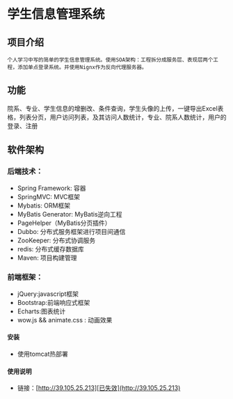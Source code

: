 # 学生信息管理系统

## 项目介绍
    个人学习中写的简单的学生信息管理系统。使用SOA架构：工程拆分成服务层、表现层两个工程，添加单点登录系统。并使用Nignx作为反向代理服务器。
    
## 功能
院系、专业、学生信息的增删改、条件查询，学生头像的上传，一键导出Excel表格，列表分页，用户访问列表，及其访问人数统计，专业、院系人数统计，用户的登录、注册

## 软件架构
### 后端技术：
* Spring Framework: 容器
* SpringMVC: MVC框架
* Mybatis: ORM框架
* MyBatis Generator: MyBatis逆向工程
* PageHelper（MyBatis分页插件）
* Dubbo: 分布式服务框架进行项目间通信
* ZooKeeper: 分布式协调服务
* redis: 分布式缓存数据库
* Maven: 项目构建管理

### 前端框架：
* jQuery:javascript框架
* Bootstrap:前端响应式框架
* Echarts:图表统计
* wow.js && animate.css : 动画效果


#### 安装

* 使用tomcat热部署

#### 使用说明

* 链接：[http://39.105.25.213][已失效](http://39.105.25.213)
